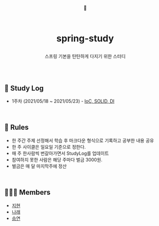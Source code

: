 
<p align='center'> 🚀 </p>

<br/>

# <p align='center'> spring-study</p>

<p align='center'>스프링 기본을 탄탄하게 다지기 위한 스터디 </p>

<br/>
<br/>

## 📆 Study Log

- 1주차 (2021/05/18 ~ 2021/05/23) - [IoC, SOLID, DI](./2021-05-18/SOLID-IoC-DI.md)


<br/>

## 📌 Rules
- 한 주간 주제 선정해서 학습 후 마크다운 형식으로 기록하고 공부한 내용 공유
- 한 주 사이클은 일요일 기준으로 정한다.
- 매 주 한사람씩 번갈아가면서 StudyLog를 업데이트
- 참여하지 못한 사람은 해당 주마다 벌금 3000원. 
- 벌금은 매 달 마지막주에 정산  


<br/>

##  👩🏻‍💻 Members
- [지현](https://github.com/choejee)
- [나래](https://github.com/mumblecoder)
- [승연](https://github.com/ssyoni)


